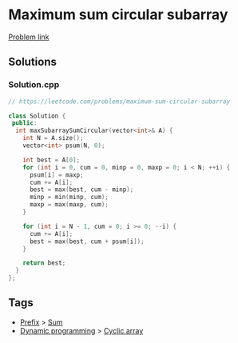 # Maximum sum circular subarray

[Problem link](https://leetcode.com/problems/maximum-sum-circular-subarray)

## Solutions


### Solution.cpp
```cpp
// https://leetcode.com/problems/maximum-sum-circular-subarray

class Solution {
 public:
  int maxSubarraySumCircular(vector<int>& A) {
    int N = A.size();
    vector<int> psum(N, 0);

    int best = A[0];
    for (int i = 0, cum = 0, minp = 0, maxp = 0; i < N; ++i) {
      psum[i] = maxp;
      cum += A[i];
      best = max(best, cum - minp);
      minp = min(minp, cum);
      maxp = max(maxp, cum);
    }

    for (int i = N - 1, cum = 0; i >= 0; --i) {
      cum += A[i];
      best = max(best, cum + psum[i]);
    }

    return best;
  }
};
```
## Tags

* [Prefix](/README.md#Prefix) > [Sum](/README.md#Prefix-Sum)
* [Dynamic programming](/README.md#Dynamic_programming) > [Cyclic array](/README.md#Dynamic_programming-Cyclic_array)
